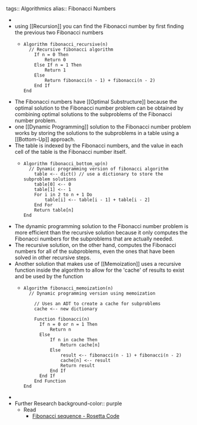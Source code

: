 tags:: Algorithmics
alias:: Fibonacci Numbers

-
- using [[Recursion]] you can find the Fibonacci number by first finding the previous two Fibonacci numbers
	- ```
	  Algorithm fibonacci_recursive(n)
	  	// Recursive fibonacci algorithm
	      If n = 0 Then
	          Return 0
	      Else If n = 1 Then
	          Return 1
	      Else
	          Return fibonacci(n - 1) + fibonacci(n - 2)
	      End If
	  End
	  ```
- The Fibonacci numbers have [[Optimal Substructure]] because the optimal solution to the Fibonacci number problem can be obtained by combining optimal solutions to the subproblems of the Fibonacci number problem.
- one [[Dynamic Programming]] solution to the Fibonacci number problem works by storing the solutions to the subproblems in a table using a [[Bottom-Up]] approach.
- The table is indexed by the Fibonacci numbers, and the value in each cell of the table is the Fibonacci number itself.
	- ```
	  Algorithm fibonacci_bottom_up(n)
	  	// Dynamic programming version of fibonacci algorithm
	      table <-- dict() // use a dictionary to store the subproblem solutions
	      table[0] <-- 0
	      table[1] <-- 1
	      For i in 2 to n + 1 Do
	          table[i] <-- table[i - 1] + table[i - 2]
	      End For
	      Return table[n]
	  End
	  ```
- The dynamic programming solution to the Fibonacci number problem is more efficient than the recursive solution because it only computes the Fibonacci numbers for the subproblems that are actually needed.
- The recursive solution, on the other hand, computes the Fibonacci numbers for all of the subproblems, even the ones that have been solved in other recursive steps.
- Another solution that makes use of [[Memoization]] uses a recursive function inside the algorithm to allow for the 'cache' of results to exist and be used by the function
	- ```
	  Algorithm fibonacci_memoization(n)
	  	// Dynamic programming version using memoization
	      
	      // Uses an ADT to create a cache for subproblems
	      cache <-- new dictionary
	      
	      Function fibonacci(n)
	      	If n = 0 or n = 1 Then
	  	        Return n
	      	Else
	          	If n in cache Then
	              	Return cache[n]
	          	Else
	              	result <-- fibonacci(n - 1) + fibonacci(n - 2)
	              	cache[n] <-- result
	              	Return result
	          	End If
	      	End If
	      End Function
	  End
	  ```
-
- Further Research
  background-color:: purple
	- Read
		- [Fibonacci sequence - Rosetta Code](https://www.rosettacode.org/wiki/Fibonacci_sequence)